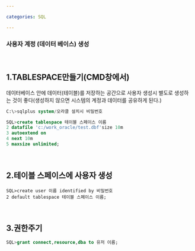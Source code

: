 ```yaml
---

categories: SQL

---
```




### 사용자 계정 (데이터 베이스) 생성

 &nbsp; 

1.TABLESPACE만들기(CMD창에서)
---

데이터베이스 안에 데이터(테이블)를 저장하는 공간으로 사용자 생성시 별도로 생성하는 것이 좋다(생성하지 않으면 시스템의 계정과 데이터를 공유하게 된다.)

```sql
C:\>sqlplus system/오라클 설치시 비밀번호
```
```sql
SQL>create tablespace 테이블 스페이스 이름
2 datafile 'c:/work_oracle/test.dbf'size 10m
3 autoextend on
4 next 10m
5 maxsize unlimited;
```

 &nbsp;

2.테이블 스페이스에 사용자 생성
---

```
SQL>create user 이름 identified by 비밀번호
2 default tablespace 테이블 스페이스 이름;
```

 &nbsp; 

3.권한주기
---

```sql
SQL>grant connect,resource,dba to 유저 이름;
```











